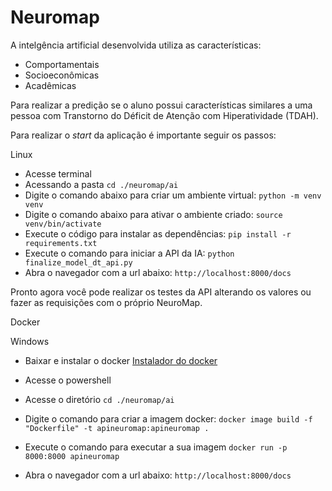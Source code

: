 # Neuromap

A intelgência artificial desenvolvida utiliza as características:
- Comportamentais
- Socioeconômicas
- Acadêmicas

Para realizar a predição se o aluno possui características similares a uma pessoa com Transtorno do Déficit de Atenção com Hiperatividade (TDAH).

Para realizar o *start* da aplicação é importante seguir os passos:

Linux
- Acesse terminal
- Acessando a pasta
`cd ./neuromap/ai`
- Digite o comando abaixo para criar um ambiente virtual:
`python -m venv venv`
- Digite o comando abaixo para ativar o ambiente criado:
`source venv/bin/activate`
- Execute o código para instalar as dependências:
`pip install -r requirements.txt`
- Execute o comando para iniciar a API da IA:
`python finalize_model_dt_api.py`
- Abra o navegador com a url abaixo:
`http://localhost:8000/docs`

Pronto agora você pode realizar os testes da API alterando os valores ou fazer as requisições com o próprio NeuroMap.

Docker

Windows
- Baixar e instalar o docker 
[Instalador do docker](https://desktop.docker.com/win/main/amd64/Docker%20Desktop%20Installer.exe?_gl=1*1sg3hie*_ga*MjkwMjI2MzYzLjE2OTY0NjMzODU.*_ga_XJWPQMJYHQ*MTY5NjQ3Mzk5OC4yLjAuMTY5NjQ3Mzk5OC42MC4wLjA.)

- Acesse o powershell
- Acesse o diretório
`cd ./neuromap/ai`
- Digite o comando para criar a imagem docker:
`docker image build -f "Dockerfile" -t apineuromap:apineuromap .`
- Execute o comando para executar a sua imagem
`docker run -p 8000:8000 apineuromap`
- Abra o navegador com a url abaixo:
`http://localhost:8000/docs`